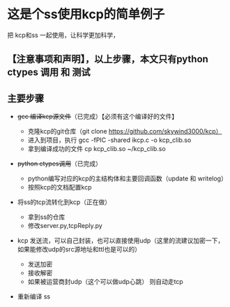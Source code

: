 # 这是个ss使用kcp的简单例子
把 kcp和ss 一起使用，让科学更加科学，

## 【注意事项和声明】，以上步骤，本文只有python ctypes 调用 和 测试

## 主要步骤
  - ~~gcc 编译kcp源文件~~（已完成）【必须有这个编译好的文件】
    + 克隆kcp的git仓库（git clone https://github.com/skywind3000/kcp）
    + 进入到项目，执行 gcc -fPIC -shared ikcp.c -o kcp_clib.so
    + 拿到编译成功的文件 cp kcp_clib.so ~/kcp_clib.so
  - ~~python ctypes调用~~（已完成）
    + python编写对应的kcp的主结构体和主要回调函数（update 和 writelog）
    + 按照kcp的文档配置kcp
  - 将ss的tcp流转化到kcp（正在做）
    - 拿到ss的仓库
    - 修改server.py,tcpReply.py
    
  - kcp 发送流，可以自己封装，也可以直接使用udp（这里的流建议加密一下，如果能修改udp的src源地址和ttl也是可以的）
    + 发送加密
    + 接收解密
    + 如果被运营商封udp（这个可以做udp心跳） 则自动走tcp
  - 重新编译 ss
  


